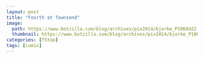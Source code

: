 ```yaml
---
layout: post
title: "Fourth at Townsend"
image:
  path: https://www.botzilla.com/blog/archives/pix2014/bjorke_P1060422.jpg
  thumbnail: https://www.botzilla.com/blog/archives/pix2014/bjorke_P1060422.jpg
categories: [fStop]
tags: [Lumix]
---
```


